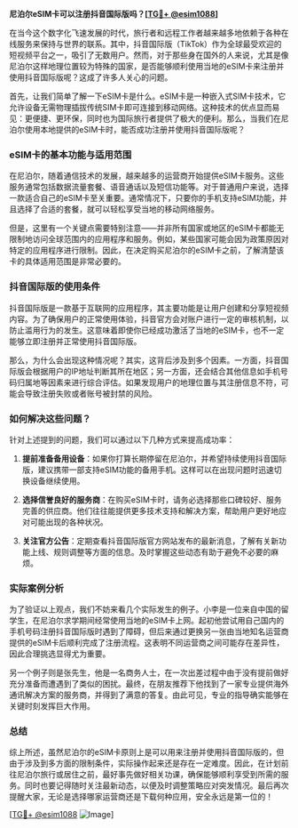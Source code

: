 **尼泊尔eSIM卡可以注册抖音国际版吗？[[TG💪+ @esim1088](https://t.me/s/esim1088)]**

在当今这个数字化飞速发展的时代，旅行者和远程工作者越来越多地依赖于各种在线服务来保持与世界的联系。其中，抖音国际版（TikTok）作为全球最受欢迎的短视频平台之一，吸引了无数用户。然而，对于那些身在国外的人来说，尤其是像尼泊尔这样地理位置较为特殊的国家，是否能够顺利使用当地的eSIM卡来注册并使用抖音国际版呢？这成了许多人关心的问题。

首先，让我们简单了解一下eSIM卡是什么。eSIM卡是一种嵌入式SIM卡技术，它允许设备无需物理插拔传统SIM卡即可连接到移动网络。这种技术的优点显而易见：更便捷、更环保，同时也为国际旅行者提供了极大的便利。那么，当我们在尼泊尔使用本地提供的eSIM卡时，能否成功注册并使用抖音国际版呢？

### eSIM卡的基本功能与适用范围

在尼泊尔，随着通信技术的发展，越来越多的运营商开始提供eSIM卡服务。这些服务通常包括数据流量套餐、语音通话以及短信功能等。对于普通用户来说，选择一款适合自己的eSIM卡至关重要。通常情况下，只要你的手机支持eSIM功能，并且选择了合适的套餐，就可以轻松享受当地的移动网络服务。

但是，这里有一个关键点需要特别注意——并非所有国家或地区的eSIM卡都能无限制地访问全球范围内的应用程序和服务。例如，某些国家可能会因为政策原因对特定的应用程序进行限制。因此，在决定购买尼泊尔的eSIM卡之前，了解清楚该卡的具体适用范围是非常必要的。

### 抖音国际版的使用条件

抖音国际版是一款基于互联网的应用程序，其主要功能是让用户创建和分享短视频内容。为了确保用户的正常使用体验，抖音官方会对账户进行一定的审核机制，以防止滥用行为的发生。这意味着即使你已经成功激活了当地的eSIM卡，也不一定能够立即注册并正常使用抖音国际版。

那么，为什么会出现这种情况呢？其实，这背后涉及到多个因素。一方面，抖音国际版会根据用户的IP地址判断其所在地区；另一方面，还会结合其他信息如手机号码归属地等因素来进行综合评估。如果发现用户的地理位置与其注册信息不符，可能会导致注册失败或者账号被封禁的风险。

### 如何解决这些问题？

针对上述提到的问题，我们可以通过以下几种方式来提高成功率：

1. **提前准备备用设备**：如果你打算长期停留在尼泊尔，并希望持续使用抖音国际版，建议携带一部支持eSIM功能的备用手机。这样可以在出现问题时迅速切换设备继续使用。
   
2. **选择信誉良好的服务商**：在购买eSIM卡时，请务必选择那些口碑较好、服务完善的供应商。他们往往能提供更多技术支持和解决方案，帮助用户更好地应对可能出现的各种状况。
   
3. **关注官方公告**：定期查看抖音国际版官方网站发布的最新消息，了解有关新功能上线、规则调整等方面的信息。及时掌握这些动态有助于避免不必要的麻烦。

### 实际案例分析

为了验证以上观点，我们不妨来看几个实际发生的例子。小李是一位来自中国的留学生，在尼泊尔求学期间经常使用当地的eSIM卡上网。起初他尝试用自己国内的手机号码注册抖音国际版时遇到了障碍，但后来通过更换另一张由当地知名运营商提供的eSIM卡后顺利完成了注册流程。这表明不同运营商之间可能存在差异性，因此合理挑选显得尤为重要。

另一个例子则是张先生，他是一名商务人士，在一次出差过程中由于没有提前做好充分准备而遭遇到了类似的困扰。最终，在朋友推荐下他找到了一家专业提供海外通讯解决方案的服务商，并得到了满意的答复。由此可见，专业的指导确实能够在关键时刻发挥巨大作用。

### 总结

综上所述，虽然尼泊尔的eSIM卡原则上是可以用来注册并使用抖音国际版的，但由于涉及到多方面的限制条件，实际操作起来还是存在一定难度。因此，在计划前往尼泊尔旅行或居住之前，最好事先做好相关功课，确保能够顺利享受到所需的服务。同时也要记得随时关注最新动态，以便及时调整策略应对突发情况。最后再次提醒大家，无论是选择哪家运营商还是下载何种应用，安全永远是第一位的！

[[TG💪+ @esim1088](https://t.me/s/esim1088) ![Image](https://i.postimg.cc/4NQfJmqS/Snipaste-2025-05-13-00-14-12.png)]